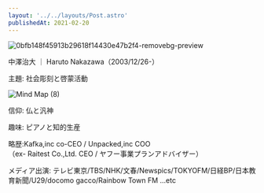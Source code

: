 ```yaml
---
layout: '../../layouts/Post.astro'
publishedAt: 2021-02-20
---
```


![0bfb148f45913b29618f14430e47b2f4-removebg-preview](https://user-images.githubusercontent.com/124674475/220978926-9117381f-6b78-4a20-9401-93110fa6dc1d.png)

中澤治大 ｜ Haruto Nakazawa（2003/12/26-）

主題: 社会彫刻と啓蒙活動

![Mind Map (8)](https://user-images.githubusercontent.com/124674475/223667092-0c98e447-a46b-42ad-8069-f70d1b106dcd.jpg)

信仰: 仏と汎神

趣味: ピアノと知的生産

略歴:Kafka,inc co-CEO / Unpacked,inc COO  
（ex- Raitest Co.,Ltd. CEO / ヤフー事業プランアドバイザー）

メディア出演: テレビ東京/TBS/NHK/文春/Newspics/TOKYOFM/日経BP/日本教育新聞/U29/docomo gacco/Rainbow Town FM ...etc
